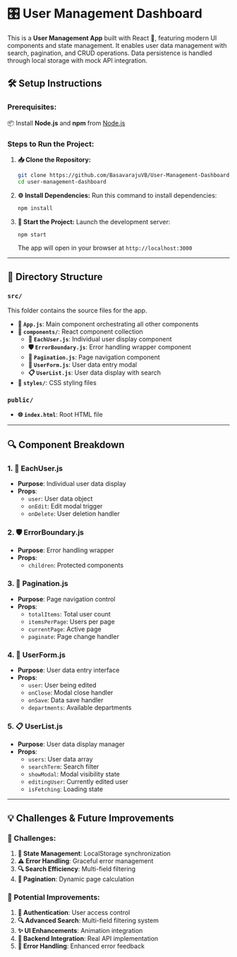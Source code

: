 # 🎛️ User Management Dashboard

This is a **User Management App** built with React 🚀, featuring modern UI components and state management. It enables user data management with search, pagination, and CRUD operations. Data persistence is handled through local storage with mock API integration.

## 🛠️ Setup Instructions

### Prerequisites:
📦 Install **Node.js** and **npm** from [Node.js](https://nodejs.org/)

### Steps to Run the Project:

1. **📥 Clone the Repository:**
    ```bash
    git clone https://github.com/BasavarajuVB/User-Management-Dashboard-Ajackus.git
    cd user-management-dashboard
    ```

2. **⚙️ Install Dependencies:**
    Run this command to install dependencies:
    ```bash
    npm install
    ```

3. **🚀 Start the Project:**
    Launch the development server:
    ```bash
    npm start
    ```
    The app will open in your browser at `http://localhost:3000`

---

## 📁 Directory Structure

### `src/` 
This folder contains the source files for the app.

- **📄 `App.js`**: Main component orchestrating all other components
- **📂 `components/`**: React component collection
  - **👤 `EachUser.js`**: Individual user display component
  - **🛡️ `ErrorBoundary.js`**: Error handling wrapper component
  - **📑 `Pagination.js`**: Page navigation component
  - **📝 `UserForm.js`**: User data entry modal
  - **📋 `UserList.js`**: User data display with search
- **🎨 `styles/`**: CSS styling files

### `public/`
- **🌐 `index.html`**: Root HTML file

---

## 🔍 Component Breakdown

### 1. **👤 EachUser.js**
- **Purpose**: Individual user data display
- **Props**:
  - `user`: User data object
  - `onEdit`: Edit modal trigger
  - `onDelete`: User deletion handler

### 2. **🛡️ ErrorBoundary.js**
- **Purpose**: Error handling wrapper
- **Props**:
  - `children`: Protected components

### 3. **📑 Pagination.js**
- **Purpose**: Page navigation control
- **Props**:
  - `totalItems`: Total user count
  - `itemsPerPage`: Users per page
  - `currentPage`: Active page
  - `paginate`: Page change handler

### 4. **📝 UserForm.js**
- **Purpose**: User data entry interface
- **Props**:
  - `user`: User being edited
  - `onClose`: Modal close handler
  - `onSave`: Data save handler
  - `departments`: Available departments

### 5. **📋 UserList.js**
- **Purpose**: User data display manager
- **Props**:
  - `users`: User data array
  - `searchTerm`: Search filter
  - `showModal`: Modal visibility state
  - `editingUser`: Currently edited user
  - `isFetching`: Loading state

---

## 💡 Challenges & Future Improvements

### 🚧 Challenges:
1. **💾 State Management**: LocalStorage synchronization
2. **⚠️ Error Handling**: Graceful error management
3. **🔍 Search Efficiency**: Multi-field filtering
4. **📑 Pagination**: Dynamic page calculation

### 🎯 Potential Improvements:
1. **🔐 Authentication**: User access control
2. **🔍 Advanced Search**: Multi-field filtering system
3. **✨ UI Enhancements**: Animation integration
4. **🔌 Backend Integration**: Real API implementation
5. **📢 Error Handling**: Enhanced error feedback
